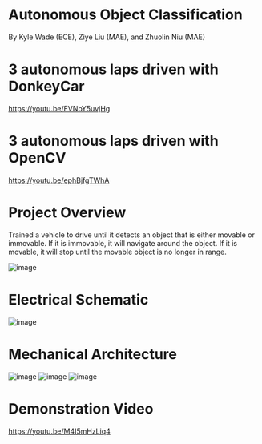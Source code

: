 # Autonomous Object Classification

By Kyle Wade (ECE), Ziye Liu (MAE), and Zhuolin Niu (MAE)

# 3 autonomous laps driven with DonkeyCar

https://youtu.be/FVNbY5uvjHg

# 3 autonomous laps driven with OpenCV

https://youtu.be/ephBjfgTWhA

# Project Overview 

Trained a vehicle to drive until it detects an object that is either movable or immovable. If it is immovable, it will navigate around the object. If it is movable, it will stop until the movable object is no longer in range.

![image](https://user-images.githubusercontent.com/59634395/207244675-022f54e1-1556-47b2-bb5b-98217dabb3b0.png)

# Electrical Schematic

![image](https://user-images.githubusercontent.com/59634395/207242946-bb10e014-676c-411b-b30b-95ce3fc1ac43.png)

# Mechanical Architecture

![image](https://user-images.githubusercontent.com/59634395/207244818-06fce14b-50aa-4358-9635-0933b3fe7b17.png)
![image](https://user-images.githubusercontent.com/59634395/207244869-3c7f0ef0-7008-4579-9187-efbad4ac7f68.png)
![image](https://user-images.githubusercontent.com/59634395/207244952-d64b235d-5281-41d7-9483-23dca541e885.png)

# Demonstration Video

https://youtu.be/M4I5mHzLiq4

